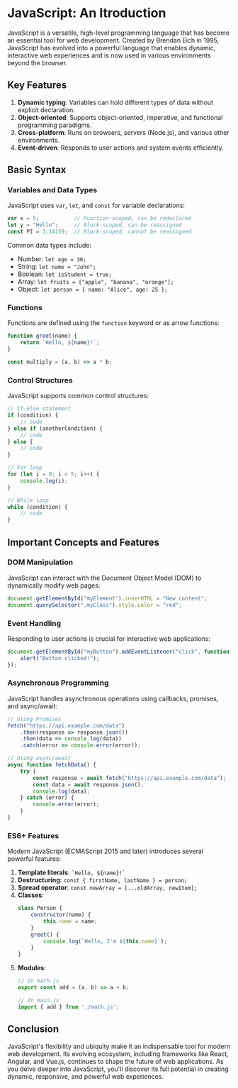 # JavaScript: An Itroduction

JavaScript is a versatile, high-level programming language that has become an essential tool for web development. Created by Brendan Eich in 1995, JavaScript has evolved into a powerful language that enables dynamic, interactive web experiences and is now used in various environments beyond the browser.

## Key Features

1. **Dynamic typing**: Variables can hold different types of data without explicit declaration.
2. **Object-oriented**: Supports object-oriented, imperative, and functional programming paradigms.
3. **Cross-platform**: Runs on browsers, servers (Node.js), and various other environments.
4. **Event-driven**: Responds to user actions and system events efficiently.

## Basic Syntax

### Variables and Data Types

JavaScript uses `var`, `let`, and `const` for variable declarations:

```javascript
var x = 5;           // Function-scoped, can be redeclared
let y = "Hello";     // Block-scoped, can be reassigned
const PI = 3.14159;  // Block-scoped, cannot be reassigned
```

Common data types include:

- Number: `let age = 30;`
- String: `let name = "John";`
- Boolean: `let isStudent = true;`
- Array: `let fruits = ["apple", "banana", "orange"];`
- Object: `let person = { name: "Alice", age: 25 };`

### Functions

Functions are defined using the `function` keyword or as arrow functions:

```javascript
function greet(name) {
    return `Hello, ${name}!`;
}

const multiply = (a, b) => a * b;
```

### Control Structures

JavaScript supports common control structures:

```javascript
// If-else statement
if (condition) {
    // code
} else if (anotherCondition) {
    // code
} else {
    // code
}

// For loop
for (let i = 0; i < 5; i++) {
    console.log(i);
}

// While loop
while (condition) {
    // code
}
```

## Important Concepts and Features

### DOM Manipulation

JavaScript can interact with the Document Object Model (DOM) to dynamically modify web pages:

```javascript
document.getElementById("myElement").innerHTML = "New content";
document.querySelector(".myClass").style.color = "red";
```

### Event Handling

Responding to user actions is crucial for interactive web applications:

```javascript
document.getElementById("myButton").addEventListener("click", function() {
    alert("Button clicked!");
});
```

### Asynchronous Programming

JavaScript handles asynchronous operations using callbacks, promises, and async/await:

```javascript
// Using Promises
fetch("https://api.example.com/data")
    .then(response => response.json())
    .then(data => console.log(data))
    .catch(error => console.error(error));

// Using async/await
async function fetchData() {
    try {
        const response = await fetch("https://api.example.com/data");
        const data = await response.json();
        console.log(data);
    } catch (error) {
        console.error(error);
    }
}
```

### ES6+ Features

Modern JavaScript (ECMAScript 2015 and later) introduces several powerful features:

1. **Template literals**: ``` `Hello, ${name}!` ```
2. **Destructuring**: `const { firstName, lastName } = person;`
3. **Spread operator**: `const newArray = [...oldArray, newItem];`
4. **Classes**: 
   ```javascript
   class Person {
       constructor(name) {
           this.name = name;
       }
       greet() {
           console.log(`Hello, I'm ${this.name}`);
       }
   }
   ```
5. **Modules**: 
   ```javascript
   // In math.js
   export const add = (a, b) => a + b;
   
   // In main.js
   import { add } from './math.js';
   ```

## Conclusion

JavaScript's flexibility and ubiquity make it an indispensable tool for modern web development. Its evolving ecosystem, including frameworks like React, Angular, and Vue.js, continues to shape the future of web applications. As you delve deeper into JavaScript, you'll discover its full potential in creating dynamic, responsive, and powerful web experiences.
